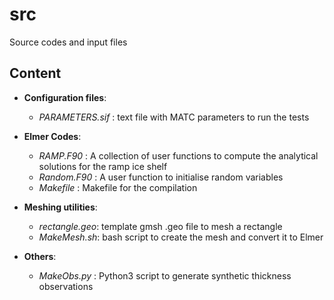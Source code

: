 # src

Source codes and input files

## Content

* **Configuration files**:
	- *PARAMETERS.sif* : text file with MATC parameters to run the tests

* **Elmer Codes**:
	- *RAMP.F90* : A collection of user functions to compute the analytical solutions for the ramp ice shelf
	- *Random.F90* : A user function to initialise random variables
	- *Makefile* : Makefile for the compilation

* **Meshing utilities**:
	- *rectangle.geo*: template gmsh .geo file to mesh a rectangle
	- *MakeMesh.sh*: bash script to create the mesh and convert it to Elmer

* **Others**:
	- *MakeObs.py* : Python3 script to generate synthetic thickness observations


